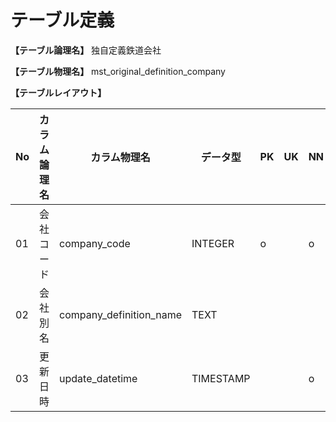 # テーブル定義

**【テーブル論理名】**
独自定義鉄道会社

**【テーブル物理名】**
mst_original_definition_company

**【テーブルレイアウト】**

| No  | カラム論理名        | カラム物理名              | データ型  | PK  | UK  | NN  | コメント                    |
| --- | ------------------- | ------------------------  | --------- | --- | --- | --- | --------------------------- |
| 01  | 会社コード          | company_code              | INTEGER   | o   |     | o   |                             |
| 02  | 会社別名            | company_definition_name   | TEXT      |     |     |     |                             |
| 03  | 更新日時            | update_datetime           | TIMESTAMP |     |     | o   | DEFAULT CURRENT_TIMESTAMP   |
